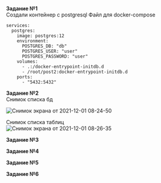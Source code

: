 **Задание №1**   
Создали контейнер с postgresql
Файл для docker-compose
```version: "3.3"
services:
  postgres:
    image: postgres:12
    environment:
      POSTGRES_DB: "db"
      POSTGRES_USER: "user"
      POSTGRES_PASSWORD: "user"
    volumes:
      - .:/docker-entrypoint-initdb.d
      - /root/post2:docker-entrypoint-initdb.d
    ports:
      - "5432:5432"
```
**Задание №2**   
Снимок списка  бд   
   
![Снимок экрана от 2021-12-01 08-24-50](https://user-images.githubusercontent.com/87299405/144277556-73d23294-30ec-4e6c-b29f-0d6b09c2ca9d.png)   
   
Снимок списка таблиц   
![Снимок экрана от 2021-12-01 08-26-35](https://user-images.githubusercontent.com/87299405/144277574-46b50fd2-e422-41ff-aa38-219e6b1ba4c4.png)   

**Задание №3**   

**Задание №4**   
   
**Задание №5**   
   
**Задание №6**   

